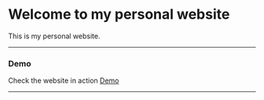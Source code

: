 # Welcome to my personal website

This is my personal website.

* * *

### Demo

Check the website in action [Demo](www.miguel-serrano.me/)

* * *

